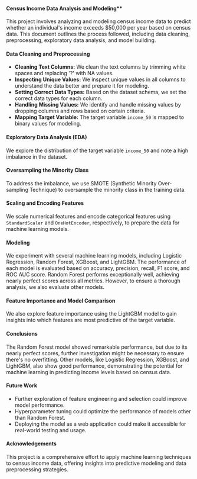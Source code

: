 #### Census Income Data Analysis and Modeling**

This project involves analyzing and modeling census income data to predict whether an individual's income exceeds $50,000 per year based on census data. This document outlines the process followed, including data cleaning, preprocessing, exploratory data analysis, and model building.

#### Data Cleaning and Preprocessing

- **Cleaning Text Columns:** We clean the text columns by trimming white spaces and replacing '?' with NA values.
- **Inspecting Unique Values:** We inspect unique values in all columns to understand the data better and prepare it for modeling.
- **Setting Correct Data Types:** Based on the dataset schema, we set the correct data types for each column.
- **Handling Missing Values:** We identify and handle missing values by dropping columns and rows based on certain criteria.
- **Mapping Target Variable:** The target variable `income_50` is mapped to binary values for modeling.

#### Exploratory Data Analysis (EDA)

We explore the distribution of the target variable `income_50` and note a high imbalance in the dataset.

#### Oversampling the Minority Class

To address the imbalance, we use SMOTE (Synthetic Minority Over-sampling Technique) to oversample the minority class in the training data.

#### Scaling and Encoding Features

We scale numerical features and encode categorical features using `StandardScaler` and `OneHotEncoder`, respectively, to prepare the data for machine learning models.

#### Modeling

We experiment with several machine learning models, including Logistic Regression, Random Forest, XGBoost, and LightGBM. The performance of each model is evaluated based on accuracy, precision, recall, F1 score, and ROC AUC score. Random Forest performs exceptionally well, achieving nearly perfect scores across all metrics. However, to ensure a thorough analysis, we also evaluate other models.

#### Feature Importance and Model Comparison

We also explore feature importance using the LightGBM model to gain insights into which features are most predictive of the target variable.

#### Conclusions

The Random Forest model showed remarkable performance, but due to its nearly perfect scores, further investigation might be necessary to ensure there's no overfitting. Other models, like Logistic Regression, XGBoost, and LightGBM, also show good performance, demonstrating the potential for machine learning in predicting income levels based on census data.

#### Future Work

- Further exploration of feature engineering and selection could improve model performance.
- Hyperparameter tuning could optimize the performance of models other than Random Forest.
- Deploying the model as a web application could make it accessible for real-world testing and usage.

#### Acknowledgements

This project is a comprehensive effort to apply machine learning techniques to census income data, offering insights into predictive modeling and data preprocessing strategies.
